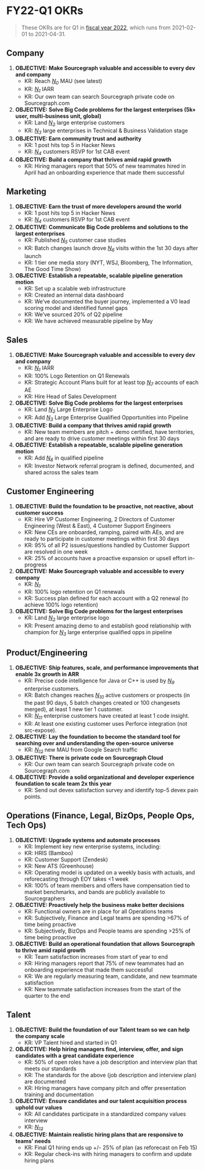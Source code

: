 # FY22-Q1 OKRs

> These OKRs are for Q1 in [fiscal year 2022](../../company-info-and-process/communication/index.md#fiscal-year), which runs from 2021-02-01 to 2021-04-31.

## Company

1. **OBJECTIVE: Make Sourcegraph valuable and accessible to every dev and company**
   - KR: Reach [_N<sub>0</sub>_][n0] MAU (see latest)
   - KR: [_N<sub>1</sub>_][n1] IARR
   - KR: Our own team can search Sourcegraph private code on Sourcegraph.com
1. **OBJECTIVE: Solve Big Code problems for the largest enterprises (5k+ user, multi-business unit, global)**
   - KR: Land [_N<sub>2</sub>_][n2] large enterprise customers
   - KR: [_N<sub>3</sub>_][n3] large enterprises in Technical & Business Validation stage
1. **OBJECTIVE: Earn community trust and authority**
   - KR: 1 post hits top 5 in Hacker News
   - KR: [_N<sub>4</sub>_][n4] customers RSVP for 1st CAB event
1. **OBJECTIVE: Build a company that thrives amid rapid growth**
   - KR: Hiring managers report that 50% of new teammates hired in April had an onboarding experience that made them successful

## Marketing

1. **OBJECTIVE: Earn the trust of more developers around the world**
   - KR: 1 post hits top 5 in Hacker News
   - KR: [_N<sub>4</sub>_][n4] customers RSVP for 1st CAB event
1. **OBJECTIVE: Communicate Big Code problems and solutions to the largest enterprises**
   - KR: Published [_N<sub>5</sub>_][n5] customer case studies
   - KR: Batch changes launch drove [_N<sub>6</sub>_][n6] visits within the 1st 30 days after launch
   - KR: 1 tier one media story (NYT, WSJ, Bloomberg, The Information, The Good Time Show)
1. **OBJECTIVE: Establish a repeatable, scalable pipeline generation motion**
   - KR: Set up a scalable web infrastructure
   - KR: Created an internal data dashboard
   - KR: We’ve documented the buyer journey, implemented a V0 lead scoring model and identified funnel gaps
   - KR: We’ve sourced 20% of Q2 pipeline
   - KR: We have achieved measurable pipeline by May

## Sales

1. **OBJECTIVE: Make Sourcegraph valuable and accessible to every dev and company**
   - KR: [_N<sub>1</sub>_][n1] IARR
   - KR: 100% Logo Retention on Q1 Renewals
   - KR: Strategic Account Plans built for at least top [_N<sub>7</sub>_][n7] accounts of each AE
   - KR: Hire Head of Sales Development
1. **OBJECTIVE: Solve Big Code problems for the largest enterprises**
   - KR: Land [_N<sub>2</sub>_][n2] Large Enterprise Logo
   - KR: Add [_N<sub>3</sub>_][n3] Large Enterprise Qualified Opportunities into Pipeline
1. **OBJECTIVE: Build a company that thrives amid rapid growth**
   - KR: New team members are pitch + demo certified, have territories, and are ready to drive customer meetings within first 30 days
1. **OBJECTIVE: Establish a repeatable, scalable pipeline generation motion**
   - KR: Add [_N<sub>8</sub>_][n8] in qualified pipeline
   - KR: Investor Network referral program is defined, documented, and shared across the sales team

## Customer Engineering

1. **OBJECTIVE: Build the foundation to be proactive, not reactive, about customer success**
   - KR: Hire VP Customer Engineering, 2 Directors of Customer Engineering (West & East), 4 Customer Support Engineers
   - KR: New CEs are onboarded, ramping, paired with AEs, and are ready to participate in customer meetings within first 30 days
   - KR: 95% of all P2 issues/questions handled by Customer Support are resolved in one week
   - KR: 25% of accounts have a proactive expansion or upsell effort in-progress
1. **OBJECTIVE: Make Sourcegraph valuable and accessible to every company**
   - KR: [_N<sub>1</sub>_][n1]
   - KR: 100% logo retention on Q1 renewals
   - KR: Success plan defined for each account with a Q2 renewal (to achieve 100% logo retention)
1. **OBJECTIVE: Solve Big Code problems for the largest enterprises**
   - KR: Land [_N<sub>2</sub>_][n2] large enterprise logo
   - KR: Present amazing demo to and establish good relationship with champion for [_N<sub>3</sub>_][n3] large enterprise qualified opps in pipeline

## Product/Engineering

1. **OBJECTIVE: Ship features, scale, and performance improvements that enable 3x growth in ARR**
   - KR: Precise code intelligence for Java or C++ is used by [_N<sub>9</sub>_][n9] enterprise customers.
   - KR: Batch changes reaches [_N<sub>10</sub>_][n10] active customers or prospects (in the past 90 days, 5 batch changes created or 100 changesets merged), at least 1 new tier 1 customer.
   - KR: [_N<sub>11</sub>_][n11] enterprise customers have created at least 1 code insight.
   - KR: At least one existing customer uses Perforce integration (not src-expose).
1. **OBJECTIVE: Lay the foundation to become the standard tool for searching over and understanding the open-source universe**
   - KR: [_N<sub>12</sub>_][n12] new MAU from Google Search traffic
1. **OBJECTIVE: There is private code on Sourcegraph Cloud**
   - KR: Our own team can search Sourcegraph private code on Sourcegraph.com
1. **OBJECTIVE: Provide a solid organizational and developer experience foundation to scale team 2x this year**
   - KR: Send out devex satisfaction survey and identify top-5 devex pain points.

## Operations (Finance, Legal, BizOps, People Ops, Tech Ops)

1. **OBJECTIVE: Upgrade systems and automate processes**
   - KR: Implement key new enterprise systems, including:
   - KR: HRIS (Bamboo)
   - KR: Customer Support (Zendesk)
   - KR: New ATS (Greenhouse)
   - KR: Operating model is updated on a weekly basis with actuals, and reforecasting through EOY takes <1 week
   - KR: 100% of team members and offers have compensation tied to market benchmarks, and bands are publicly available to Sourcegraphers
1. **OBJECTIVE: Proactively help the business make better decisions**
   - KR: Functional owners are in place for all Operations teams
   - KR: Subjectively, Finance and Legal teams are spending >67% of time being proactive
   - KR: Subjectively, BizOps and People teams are spending >25% of time being proactive
1. **OBJECTIVE: Build an operational foundation that allows Sourcegraph to thrive amid rapid growth**
   - KR: Team satisfaction increases from start of year to end
   - KR: Hiring managers report that 75% of new teammates had an onboarding experience that made them successful
   - KR: We are regularly measuring team, candidate, and new teammate satisfaction
   - KR: New teammate satisfaction increases from the start of the quarter to the end

## Talent

1. **OBJECTIVE: Build the foundation of our Talent team so we can help the company scale**
   - KR: VP Talent hired and started in Q1
1. **OBJECTIVE: Help hiring managers find, interview, offer, and sign candidates with a great candidate experience**
   - KR: 50% of open roles have a job description and interview plan that meets our standards
   - KR: The standards for the above (job description and interview plan) are documented
   - KR: Hiring managers have company pitch and offer presentation training and documentation
1. **OBJECTIVE: Ensure candidates and our talent acquisition process uphold our values**
   - KR: All candidates participate in a standardized company values interview
   - KR: [_N<sub>13</sub>_][n13]
1. **OBJECTIVE: Maintain realistic hiring plans that are responsive to teams' needs**
   - KR: Final Q1 hiring ends up +/- 25% of plan (as reforecast on Feb 15)
   - KR: Regular check-ins with hiring managers to confirm and update hiring plans

[n0]: https://docs.google.com/document/d/1CTU1f1miFDhzdQOGMicK243dokePzVGiXR5TEynLyc8/edit#bookmark=id.r468g6t11e39
[n1]: https://docs.google.com/document/d/1CTU1f1miFDhzdQOGMicK243dokePzVGiXR5TEynLyc8/edit#bookmark=id.khcooflh6b13
[n2]: https://docs.google.com/document/d/1CTU1f1miFDhzdQOGMicK243dokePzVGiXR5TEynLyc8/edit#bookmark=id.z5zhqyl9oo9j
[n3]: https://docs.google.com/document/d/1CTU1f1miFDhzdQOGMicK243dokePzVGiXR5TEynLyc8/edit#bookmark=id.pnuchemflrpb
[n4]: https://docs.google.com/document/d/1CTU1f1miFDhzdQOGMicK243dokePzVGiXR5TEynLyc8/edit#bookmark=id.3922cgwyppk
[n5]: https://docs.google.com/document/d/1CTU1f1miFDhzdQOGMicK243dokePzVGiXR5TEynLyc8/edit#bookmark=id.pnhfsri7zdtr
[n6]: https://docs.google.com/document/d/1CTU1f1miFDhzdQOGMicK243dokePzVGiXR5TEynLyc8/edit#bookmark=id.vgu08npzb0nd
[n7]: https://docs.google.com/document/d/1CTU1f1miFDhzdQOGMicK243dokePzVGiXR5TEynLyc8/edit#bookmark=id.6r35dzai7w0v
[n8]: https://docs.google.com/document/d/1CTU1f1miFDhzdQOGMicK243dokePzVGiXR5TEynLyc8/edit#bookmark=id.7ao6jl9q7v0q
[n9]: https://docs.google.com/document/d/1CTU1f1miFDhzdQOGMicK243dokePzVGiXR5TEynLyc8/edit#bookmark=id.ga7ijf87va81
[n10]: https://docs.google.com/document/d/1CTU1f1miFDhzdQOGMicK243dokePzVGiXR5TEynLyc8/edit#bookmark=id.dgahj487sg48
[n11]: https://docs.google.com/document/d/1CTU1f1miFDhzdQOGMicK243dokePzVGiXR5TEynLyc8/edit#bookmark=id.e144oz8rciuz
[n12]: https://docs.google.com/document/d/1CTU1f1miFDhzdQOGMicK243dokePzVGiXR5TEynLyc8/edit#bookmark=id.86g2z238r4ts
[n13]: https://docs.google.com/document/d/1CTU1f1miFDhzdQOGMicK243dokePzVGiXR5TEynLyc8/edit#bookmark=id.ku7mc5gqazbz
